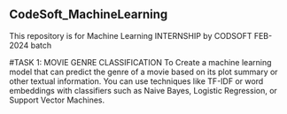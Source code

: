 ## CodeSoft_MachineLearning

This repository is for Machine Learning INTERNSHIP by CODSOFT FEB-2024 batch

#TASK 1: MOVIE GENRE CLASSIFICATION
To Create a machine learning model that can predict the genre of a movie based on its plot summary or other textual information. You can use techniques like TF-IDF or word embeddings with classifiers such as Naive Bayes, Logistic Regression, or Support Vector Machines.
